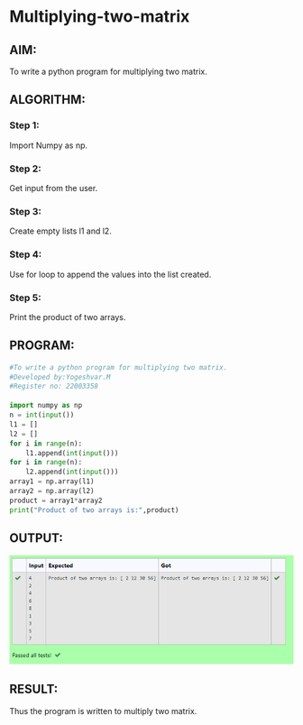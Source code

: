 # Multiplying-two-matrix

## AIM:
To write a python program for multiplying two matrix.

## ALGORITHM:

### Step 1:
Import Numpy as np.
### Step 2:
Get input from the user.
### Step 3:
Create empty lists l1 and l2.
### Step 4:
Use for loop to append the values into the list created.
### Step 5:
Print the product of two arrays.

## PROGRAM: 
```python
#To write a python program for multiplying two matrix.
#Developed by:Yogeshvar.M
#Register no: 22003358

import numpy as np
n = int(input())
l1 = []
l2 = []
for i in range(n):
    l1.append(int(input()))
for i in range(n):
    l2.append(int(input()))
array1 = np.array(l1)
array2 = np.array(l2)
product = array1*array2
print("Product of two arrays is:",product)
```
## OUTPUT:
![ouput](multi.png)

## RESULT:
Thus the program is written to multiply two matrix.

